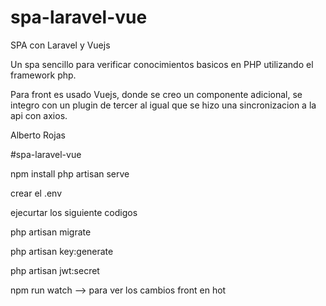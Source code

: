 # spa-laravel-vue
SPA con Laravel y Vuejs

Un spa sencillo para verificar conocimientos basicos en PHP utilizando el framework php.

Para front es usado Vuejs, donde se creo un componente adicional, se integro con un plugin de tercer al igual que se hizo una sincronizacion a la api con axios.

Alberto Rojas

#spa-laravel-vue

npm install
php artisan serve

crear el .env 

ejecurtar los siguiente codigos 



php artisan migrate

php artisan key:generate

php artisan jwt:secret

npm run watch --> para ver los cambios front en hot
